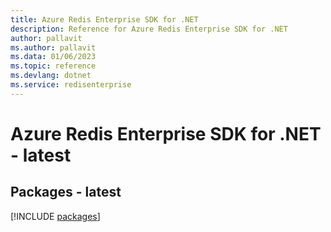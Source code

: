 ```yaml
---
title: Azure Redis Enterprise SDK for .NET
description: Reference for Azure Redis Enterprise SDK for .NET
author: pallavit
ms.author: pallavit
ms.data: 01/06/2023
ms.topic: reference
ms.devlang: dotnet
ms.service: redisenterprise
---
```

# Azure Redis Enterprise SDK for .NET - latest
## Packages - latest
[!INCLUDE [packages](redis-enterprise-index.md)]